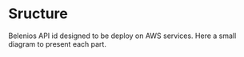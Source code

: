 # Sructure

Belenios API id designed to be deploy on AWS services. Here a small diagram to present each part. 
